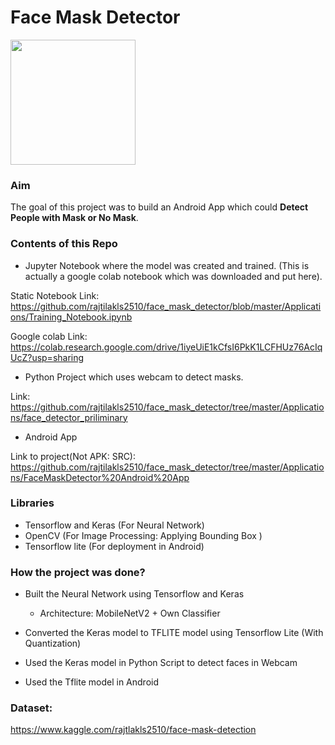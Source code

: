 # Face Mask Detector

<img src="https://github.com/rajtilakls2510/face_mask_detector/blob/master/Videos/Screenshot_2020-12-15-08-38-07-770_com.mxtech.videoplayer.ad.jpg" style="width: 200px">

### Aim
    
The goal of this project was to build an Android App which could **Detect People with Mask or No Mask**.

### Contents of this Repo

- Jupyter Notebook where the model was created and trained. (This is actually a google colab notebook which was downloaded and put here).

Static Notebook Link: https://github.com/rajtilakls2510/face_mask_detector/blob/master/Applications/Training_Notebook.ipynb

Google colab Link: https://colab.research.google.com/drive/1iyeUiE1kCfsI6PkK1LCFHUz76AcIqUcZ?usp=sharing

- Python Project which uses webcam to detect masks.

Link: https://github.com/rajtilakls2510/face_mask_detector/tree/master/Applications/face_detector_priliminary

- Android App 

Link to project(Not APK: SRC): https://github.com/rajtilakls2510/face_mask_detector/tree/master/Applications/FaceMaskDetector%20Android%20App


###  Libraries

- Tensorflow and Keras (For Neural Network)
- OpenCV (For Image Processing: Applying Bounding Box )
- Tensorflow lite (For deployment in Android)

### How the project was done?

- Built the Neural Network using Tensorflow and Keras
    - Architecture: MobileNetV2 + Own Classifier

- Converted the Keras model to TFLITE model using Tensorflow Lite (With Quantization)

- Used the Keras model in Python Script to detect faces in Webcam

- Used the Tflite model in Android


### Dataset:
https://www.kaggle.com/rajtlakls2510/face-mask-detection
